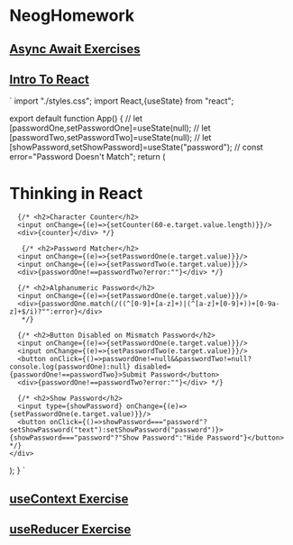 # NeogHomework
## [Async Await Exercises](https://codepen.io/aniketxparihar/pen/WNXLexr?editors=0012)
## [Intro To React](https://codesandbox.io/s/inspiring-resonance-o7rnfz?file=/src/App.js)
` import "./styles.css";
import React,{useState} from "react";

export default function App() {
  // let [passwordOne,setPasswordOne]=useState(null);
  // let [passwordTwo,setPasswordTwo]=useState(null);
  // let [showPassword,setShowPassword]=useState("password");
  // const error="Password Doesn't Match";
  return (
    <div className="App">
      <h1>Thinking in React</h1>

      {/* <h2>Character Counter</h2>
      <input onChange={(e)=>{setCounter(60-e.target.value.length)}}/>
      <div>{counter}</div> */}

       {/* <h2>Password Matcher</h2>
      <input onChange={(e)=>{setPasswordOne(e.target.value)}}/>
      <input onChange={(e)=>{setPasswordTwo(e.target.value)}}/>
      <div>{passwordOne!==passwordTwo?error:""}</div> */}

      {/* <h2>Alphanumeric Password</h2>
      <input onChange={(e)=>{setPasswordOne(e.target.value)}}/>
      <div>{passwordOne.match(/((^[0-9]+[a-z]+)|(^[a-z]+[0-9]+))+[0-9a-z]+$/i)?"":error}</div>
       */}

      {/* <h2>Button Disabled on Mismatch Password</h2>
      <input onChange={(e)=>{setPasswordOne(e.target.value)}}/>
      <input onChange={(e)=>{setPasswordTwo(e.target.value)}}/>
      <button onClick={()=>passwordOne!=null&&passwordTwo!=null?console.log(passwordOne):null} disabled={passwordOne!==passwordTwo}>Submit Password</button>
      <div>{passwordOne!==passwordTwo?error:""}</div> */}

      {/* <h2>Show Password</h2>
      <input type={showPassword} onChange={(e)=>{setPasswordOne(e.target.value)}}/>
      <button onClick={()=>showPassword==="password"?setShowPassword("text"):setShowPassword("password")}>{showPassword==="password"?"Show Password":"Hide Password"}</button> */}
    </div>
  );
} `

## [useContext Exercise](https://codesandbox.io/s/usecontext-exercise-ejfjpj)
## [useReducer Exercise](https://codesandbox.io/s/usecontext-exercises-3jjs59)
